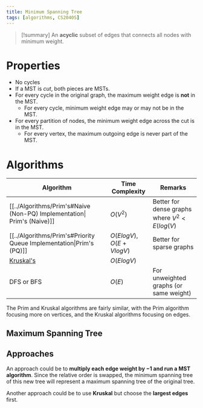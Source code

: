 ```yaml
---
title: Minimum Spanning Tree
tags: [algorithms, CS2040S]
---
```

> [!summary] An **acyclic** subset of edges that connects all nodes with minimum weight.

# Properties
* No cycles
* If a MST is *cut*, both pieces are MSTs.
* For every cycle in the original graph, the maximum weight edge is **not** in the MST.
	* For every cycle, minimum weight edge may or may not be in the MST.
* For every partition of nodes, the minimum weight edge across the cut is in the MST.
	* For every vertex, the maximum outgoing edge is never part of the MST.
# Algorithms

| Algorithm                                                               | Time Complexity          | Remarks                                      |
| ----------------------------------------------------------------------- | ------------------------ | -------------------------------------------- |
| [[../Algorithms/Prim's#Naive (Non-PQ) Implementation\| Prim's (Naive)]] | $O(V^2)$                 | Better for dense graphs where $V^2<E(log(V)$ |
| [[../Algorithms/Prim's#Priority Queue Implementation\|Prim's (PQ)]]     | $O(ElogV), O(E + VlogV)$ | Better for sparse graphs                     |
| [Kruskal's](../Algorithms/Kruskal's.md)                                 | $O(ElogV)$               |                                              |
| DFS or BFS                                                              | $O(E)$                   | For unweighted graphs (or same weight)       |
The Prim and Kruskal algorithms are fairly similar, with the Prim algorithm focusing more on vertices, and the Kruskal algorithms focusing on edges.
## Maximum Spanning Tree

## Approaches

An approach could be to **multiply each edge weight by $-1$ and run a MST algorithm**. Since the relative order is swapped, the minimum spanning tree of this new tree will represent a maximum spanning tree of the original tree.

Another approach could be to use **Kruskal** but choose the **largest edges** first.
